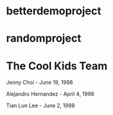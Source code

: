 
# betterdemoproject

# randomproject

# The Cool Kids Team



Jenny Choi - June 19, 1998

Alejandro Hernandez - April 4, 1998

Tian Lun Lee - June 2, 1998
